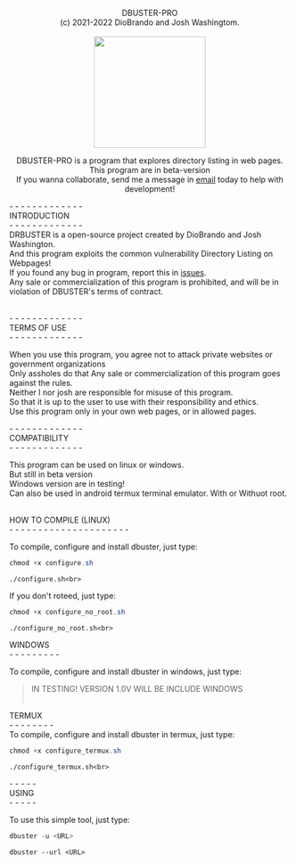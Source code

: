 <p align="center">
  <span>DBUSTER-PRO<br>(c) 2021-2022 DioBrando and Josh Washingtom.<br></span><br>
  <img src="https://badgen.net/badge/rdbuster/dbuster-pro/grey?icon=github" width=200><br>
  
</p>
<p align="center">
  <span align=>DBUSTER-PRO is a program that explores directory listing in web pages.<span>
  <span>This program are in beta-version<br>If you wanna collaborate, send me a message in <a href="mailto:diobruh10@gmail.com">email</a> today to help with development!</span><br>
</p>
- - - - - - - - - - - - -<br>
<span>INTRODUCTION</span><br>
- - - - - - - - - - - - -<br>
DRBUSTER is a open-source project created by DioBrando and Josh Washington.<br>
And this program exploits the common vulnerability Directory Listing on Webpages!<br>
If you found any bug in program, report this in <a href="https://github.com/DioBruh/dbuster-pro/issues">issues</a>.<br>
Any sale or commercialization of this program is prohibited, and will be in violation of DBUSTER's terms of contract.<br><br>
    
<span>- - - - - - - - - - - - -<br></span>
<span>TERMS OF USE</span><br>
<span>- - - - - - - - - - - - -<br></span>
    
When you use this program, you agree not to attack private websites or government organizations<br>
Only assholes do that
Any sale or commercialization of this program goes against the rules.<br>
Neither I nor josh are responsible for misuse of this program.<br>
So that it is up to the user to use with their responsibility and ethics.<br>
Use this program only in your own web pages, or in allowed pages.<br>

<span>- - - - - - - - - - - - -<br></span>
<span>COMPATIBILITY</span><br>
<span>- - - - - - - - - - - - -<br></span>   
    
This program can be used on linux or windows.<br>
But still in beta version<br>
Windows version are in testing!<br>
Can also be used in android termux terminal emulator. With or Withuot root.<br><br>

<span>HOW TO COMPILE (LINUX) </span><br>
<span>- - - - - - - - - - - - - - - - - - - - -<br></span>

To compile, configure and install dbuster, just type:<br>
    
```powershell
chmod +x configure.sh
```
    
```
./configure.sh<br> 
```

If you don't roteed, just type:<br>

```powershell    
chmod +x configure_no_root.sh
```
    
```
./configure_no_root.sh<br>
```


<span>WINDOWS</span><br>
<span>- - - - - - - - -<br></span>

To compile, configure and install dbuster in windows, just type:<br>
> IN TESTING! VERSION 1.0V WILL BE INCLUDE WINDOWS<br><br>
    
<span>TERMUX</span><br>
<span>- - - - - - - -<br></span>
To compile, configure and install dbuster in termux, just type:<br>


```powershell
chmod +x configure_termux.sh
```

```
./configure_termux.sh<br>
```

    
<span>- - - - - <br></span>
<span>USING</span><br>
<span>- - - - - <br></span>
    
To use this simple tool, just type:

```powershell
dbuster -u <URL>
```
    
```powerhsell
dbuster --url <URL>
```
